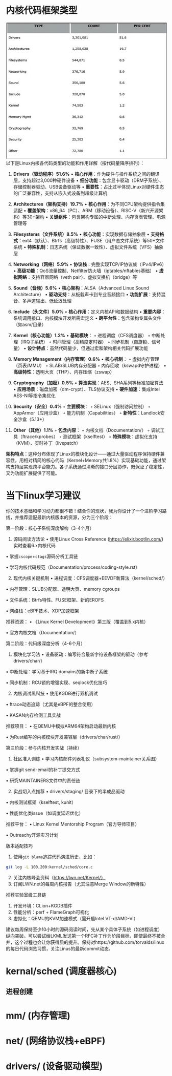 # 内核代码框架类型
![alt text](image-126.png)
以下是Linux内核各代码类型的功能和作用详解（按代码量降序排列）：

1. **Drivers（驱动程序）51.6%**
   • **核心作用**：作为硬件与操作系统之间的翻译层，支持超过3,000种硬件设备
   • **细分功能**：包含显卡驱动（DRM子系统）、存储控制器驱动、USB设备驱动等
   • **重要性**：占比过半体现Linux对硬件生态的广泛兼容性，支持从嵌入式设备到超级计算机

2. **Architectures（架构支持）19.7%**
   • **核心作用**：为不同CPU架构提供指令集适配
   • **覆盖架构**：x86_64（PC）、ARM（移动设备）、RISC-V（新兴开源架构）等30+架构
   • **关键组件**：包含架构专属的中断处理、内存页表管理、电源管理等

3. **Filesystems（文件系统）8.5%**
   • **核心功能**：实现数据存储抽象层
   • **支持格式**：ext4（默认）、Btrfs（高级特性）、FUSE（用户态文件系统）等50+文件系统
   • **特殊机制**：日志系统（保证数据一致性）、虚拟文件系统（VFS）抽象层

4. **Networking（网络）5.9%**
   • **协议栈**：完整实现TCP/IP协议族（IPv4/IPv6）
   • **高级功能**：QoS流量控制、Netfilter防火墙（iptables/nftables基础）
   • **虚拟网络**：支持容器网络（veth pair）、虚拟交换机（bridge）等

5. **Sound（音频）5.6%**
   • **核心架构**：ALSA（Advanced Linux Sound Architecture）
   • **驱动支持**：从板载声卡到专业音频接口
   • **功能扩展**：支持混音、多声道输出、低延迟处理

6. **Include（头文件）5.0%**
   • **核心作用**：定义内核API和数据结构
   • **重要内容**：系统调用接口、内核模块开发所需宏定义
   • **跨平台性**：包含架构专属头文件（如asm/目录）

7. **Kernel（核心功能）1.2%**
   • **基础模块**：
     ◦ 进程调度（CFS调度器）
     ◦ 中断处理（IRQ子系统）
     ◦ 时间管理（高精度定时器）
     ◦ 同步机制（自旋锁、信号量）
   • **设计特点**：虽然代码量少，但通过宏和架构相关代码扩展功能

8. **Memory Management（内存管理）0.6%**
   • **核心机制**：
     ◦ 虚拟内存管理（页表/MMU）
     ◦ SLAB/SLUB内存分配器
     ◦ 内存回收（kswapd守护进程）
   • **高级特性**：透明大页（THP）、内存压缩（zswap）

9. **Cryptography（加密）0.5%**
   • **算法实现**：AES、SHA系列等标准加密算法
   • **应用场景**：磁盘加密（dm-crypt）、TLS协议支持
   • **硬件加速**：集成Intel AES-NI等指令集优化

10. **Security（安全）0.4%**
    ◦ **主要模块**：
      ◦ SELinux（强制访问控制）
      ◦ AppArmor（应用沙盒）
      ◦ 能力机制（Capabilities）
    ◦ **新特性**：Landlock安全沙盒（5.13+）

11. **Other（其他）1.1%**
    ◦ **包含内容**：
      ◦ 内核文档（Documentation/）
      ◦ 调试工具（ftrace/kprobes）
      ◦ 测试框架（kselftest）
    ◦ **特殊模块**：虚拟化支持（KVM）、实时补丁（livepatch）

**架构特点**：这种分布体现了Linux的模块化设计——通过大量驱动程序保持硬件兼容性，用相对精简的核心代码（Kernel+Memory共1.8%）实现基础功能，通过架构支持层实现跨平台能力。各子系统通过清晰的接口分层协作，既保证了稳定性，又为功能扩展提供了可能。


# 当下linux学习建议
你的技术基础和学习动力都很不错！结合你的现状，我为你设计了一个进阶学习路线，并推荐适配最新内核版本的资源，分为三个阶段：

第一阶段：核心子系统深度解构（3-4个月）
1. 源码阅读方法论
• 使用Linux Cross Reference (https://elixir.bootlin.com/) 实时查看6.x内核代码

• 掌握`cscope`+`ctags`源码分析工具链

• 学习内核代码规范（Documentation/process/coding-style.rst）


2. 现代内核关键机制
• 进程调度：CFS调度器+EEVDF新算法（kernel/sched/）

• 内存管理：SLUB分配器、透明大页、memory cgroups

• 文件系统：Btrfs特性、FUSE框架、新的EROFS

• 网络栈：eBPF技术、XDP加速框架


推荐资源：
• 《Linux Kernel Development》第三版（覆盖到5.x内核）

• 官方内核文档（Documentation/）


第二阶段：代码级深度分析（4-6个月）
1. 模块化学习法
• 设备驱动：编写符合最新字符设备框架的驱动（参考drivers/char/）

• 中断处理：学习基于IRQ domains的新中断子系统

• 同步机制：RCU锁的增强实现、seqlock优化技巧


2. 内核调试黑科技
• 使用KGDB进行双机调试

• ftrace动态追踪（尤其是eBPF的整合使用）

• KASAN内存检测工具实战


推荐项目：
• 在QEMU中模拟ARM64架构启动最新内核

• 为Rust编写的内核模块开发兼容层（drivers/char/rust/）


第三阶段：参与内核开发实战（持续）
1. 社区准入训练
• 学习内核邮件列表礼仪（subsystem-maintainer关系图）

• 掌握git send-email的补丁提交方式

• 研究MAINTAINERS文件中的责任链


2. 实战切入点推荐
• drivers/staging/ 目录下的半成品驱动

• 内核测试框架（kselftest, kunit）

• 性能优化类issue（如调度延迟优化）


推荐平台：
• Linux Kernel Mentorship Program（官方导师项目）

• Outreachy开源实习计划


版本适配技巧
1. 使用`git blame`追踪代码演进历史，比如：
```bash
git log -L 100,200:kernel/sched/core.c
```
2. 关注内核峰会资料（https://lwn.net/Kernel/）
3. 订阅LWN.net的每周内核报告（尤其注意Merge Window的新特性）

推荐实验室级工具链
1. 开发环境：CLion+KGDB插件
2. 性能分析：perf + FlameGraph可视化
3. 虚拟化：QEMU的KVM加速模式（需开启Intel VT-d/AMD-Vi）

建议每周保持至少10小时的源码阅读时间，先从某个具体子系统（如进程调度）纵向突破。可以尝试给LKML发送第一个RFC补丁作为阶段目标，即使最终不被合并，这个过程也会让你获得质的提升。保持对https://github.com/torvalds/linux 的每日代码浏览习惯，关注Linus的最新commit动态。


# kernal/sched (调度器核心)

## 进程创建



# mm/ (内存管理)
# net/ (网络协议栈+eBPF)
# drivers/ (设备驱动模型)